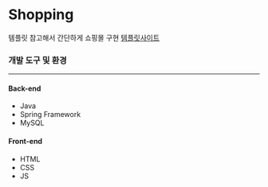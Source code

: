 # Shopping
템플릿 참고해서 간단하게 쇼핑몰 구현
    [템플릿사이트](https://startbootstrap.com/template/shop-homepage) 

 ### 개발 도구 및 환경 
 ---
#### Back-end
 - Java
- Spring Framework
- MySQL

#### Front-end
- HTML
- CSS
- JS
 
 
 
 
 
